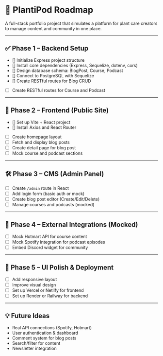 # 🌿 PlantiPod Roadmap

A full-stack portfolio project that simulates a platform for plant care creators to manage content and community in one place.

---

## ✅ Phase 1 – Backend Setup

- [] Initialize Express project structure
- [] Install core dependencies (Express, Sequelize, dotenv, cors)
- [] Design database schema: BlogPost, Course, Podcast
- [] Connect to PostgreSQL with Sequelize
- [] Create RESTful routes for Blog CRUD
- [ ] Create RESTful routes for Course and Podcast

---

## 🚧 Phase 2 – Frontend (Public Site)

- [] Set up Vite + React project
- [] Install Axios and React Router
- [ ] Create homepage layout
- [ ] Fetch and display blog posts
- [ ] Create detail page for blog post
- [ ] Mock course and podcast sections

---

## 🛠️ Phase 3 – CMS (Admin Panel)

- [ ] Create `/admin` route in React
- [ ] Add login form (basic auth or mock)
- [ ] Create blog post editor (Create/Edit/Delete)
- [ ] Manage courses and podcasts (mocked)

---

## 🔗 Phase 4 – External Integrations (Mocked)

- [ ] Mock Hotmart API for course content
- [ ] Mock Spotify integration for podcast episodes
- [ ] Embed Discord widget for community

---

## 🎨 Phase 5 – UI Polish & Deployment

- [ ] Add responsive layout
- [ ] Improve visual design
- [ ] Set up Vercel or Netlify for frontend
- [ ] Set up Render or Railway for backend

---

## 💡 Future Ideas

- Real API connections (Spotify, Hotmart)
- User authentication & dashboard
- Comment system for blog posts
- Search/filter for content
- Newsletter integration